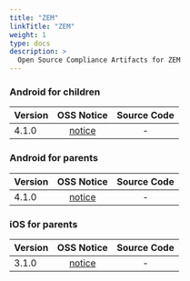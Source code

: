 ```yaml
---
title: "ZEM"
linkTitle: "ZEM"
weight: 1
type: docs
description: >
  Open Source Compliance Artifacts for ZEM
---
```


### Android for children

| Version | OSS Notice | Source Code |
|---|:---:|:---:|
| 4.1.0 | [notice](https://opensource.sktelecom.com/compliance_artifacts/zem_children/android/4.1.0/ZEM_C_android_4.1.0_OSS_Notice.html)  | - |

### Android for parents

| Version | OSS Notice | Source Code |
|---|:---:|:---:|
| 4.1.0 | [notice](https://opensource.sktelecom.com/compliance_artifacts/zem_parents/android/4.1.0/ZEM_P_android_4.1.0_OSS_Notice.html)  | - |

### iOS for parents

| Version | OSS Notice | Source Code |
|---|:---:|:---:|
| 3.1.0 | [notice](https://opensource.sktelecom.com/compliance_artifacts/zem_parents/ios/3.1.0/ZEM_P_iOS_3.1.0_OSS_Notice.html)  | - |